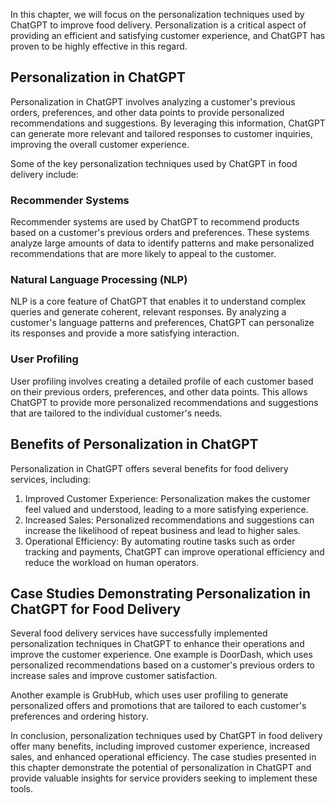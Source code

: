 

In this chapter, we will focus on the personalization techniques used by ChatGPT to improve food delivery. Personalization is a critical aspect of providing an efficient and satisfying customer experience, and ChatGPT has proven to be highly effective in this regard.

Personalization in ChatGPT
--------------------------

Personalization in ChatGPT involves analyzing a customer's previous orders, preferences, and other data points to provide personalized recommendations and suggestions. By leveraging this information, ChatGPT can generate more relevant and tailored responses to customer inquiries, improving the overall customer experience.

Some of the key personalization techniques used by ChatGPT in food delivery include:

### Recommender Systems

Recommender systems are used by ChatGPT to recommend products based on a customer's previous orders and preferences. These systems analyze large amounts of data to identify patterns and make personalized recommendations that are more likely to appeal to the customer.

### Natural Language Processing (NLP)

NLP is a core feature of ChatGPT that enables it to understand complex queries and generate coherent, relevant responses. By analyzing a customer's language patterns and preferences, ChatGPT can personalize its responses and provide a more satisfying interaction.

### User Profiling

User profiling involves creating a detailed profile of each customer based on their previous orders, preferences, and other data points. This allows ChatGPT to provide more personalized recommendations and suggestions that are tailored to the individual customer's needs.

Benefits of Personalization in ChatGPT
--------------------------------------

Personalization in ChatGPT offers several benefits for food delivery services, including:

1. Improved Customer Experience: Personalization makes the customer feel valued and understood, leading to a more satisfying experience.
2. Increased Sales: Personalized recommendations and suggestions can increase the likelihood of repeat business and lead to higher sales.
3. Operational Efficiency: By automating routine tasks such as order tracking and payments, ChatGPT can improve operational efficiency and reduce the workload on human operators.

Case Studies Demonstrating Personalization in ChatGPT for Food Delivery
-----------------------------------------------------------------------

Several food delivery services have successfully implemented personalization techniques in ChatGPT to enhance their operations and improve the customer experience. One example is DoorDash, which uses personalized recommendations based on a customer's previous orders to increase sales and improve customer satisfaction.

Another example is GrubHub, which uses user profiling to generate personalized offers and promotions that are tailored to each customer's preferences and ordering history.

In conclusion, personalization techniques used by ChatGPT in food delivery offer many benefits, including improved customer experience, increased sales, and enhanced operational efficiency. The case studies presented in this chapter demonstrate the potential of personalization in ChatGPT and provide valuable insights for service providers seeking to implement these tools.

